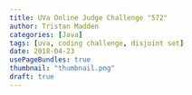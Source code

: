 ```yaml
---
title: UVa Online Judge Challenge "572"
author: Tristan Madden
categories: [Java]
tags: [uva, coding challenge, disjoint set]
date: 2018-04-23
usePageBundles: true
thumbnail: "thumbnail.png"
draft: true
---
```


<!-- 
Although <a href="https://en.wikipedia.org/wiki/Breadth-first_search">BFS</a> and <a
    href="https://en.wikipedia.org/wiki/Depth-first_search">DFS</a> were recommended solutions to the problem, I saw an
opportunity to solve it using <a href="https://en.wikipedia.org/wiki/Disjoint-set_data_structure">Disjoint Sets</a>. The
virtual judge run time was 0.050s.

<h2><a href="https://onlinejudge.org/index.php?option=com_onlinejudge&Itemid=8&category=7&page=show_problem&problem=513">The Challenge</a></h2>

<div class="iframe-wrapper-1-1">
    <object data="{{ site.url }}{{ site.baseurl }}/assets/pdf/572.pdf"></object>
</div>


<h2>My Solution</h2>
<script src="https://gist.github.com/Trimad/e0d1040c6c17ad48c6824a3aa44d457b.js"></script> -->